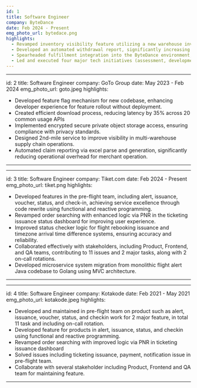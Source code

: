```yaml
---
id: 1
title: Software Engineer
company: ByteDance
date: Feb 2024 - Present
emg_photo_url: bytedace.png
highlights:
  - Revamped inventory visibility feature utilizing a new warehouse inventory management system, enhancing stock visibility and accuracy.
  - Developed an automated withdrawal report, significantly increasing efficiency within the 3P seller withdrawal process.
  - Spearheaded fulfillment integration into the ByteDance environment, enhancing both feature and infrastructure capabilities.
  - Led and executed four major tech initiatives (assessment, development, monitoring) within a span of less than one year, showcasing exceptional project management and technical proficiency.
---
```

---
id: 2
title: Software Engineer 
company: GoTo Group
date: May 2023 - Feb 2024
emg_photo_url: goto.jpeg
highlights:
  - Developed feature flag mechanism for new codebase, enhancing developer experience for feature rollout without deployment.
  - Created efficient download process, reducing latency by 35% across 20 common usage APIs
  - Implemented encrypted secure private object storage access, ensuring compliance with privacy standards.
  - Designed 2nd-mile service to improve visibility in multi-warehouse supply chain operations.
  - Automated claim reporting via excel parse and generation, significantly reducing operational overhead for merchant operation.
---
---
id: 3
title: Software Engineer
company: Tiket.com
date: Feb 2024 - Present
emg_photo_url: tiket.png
highlights:
  - Developed features in the pre-flight team, including alert, issuance, voucher, status, and check-in, achieving service excellence through code rewrite using functional and reactive programming.
  - Revamped order searching with enhanced logic via PNR in the ticketing issuance status dashboard for improving user experience.
  - Improved status checker logic for flight rebooking issuance and timezone arrival time difference systems, ensuring accuracy and reliability.
  - Collaborated effectively with stakeholders, including Product, Frontend, and QA teams, contributing to 11 issues and 2 major tasks, along with 2 on-call rotations.
  - Developed microservice system migration from monolithic flight alert Java codebase to Golang using MVC architecture.  
---
---
id: 4
title: Software Engineer
company: Kotakode
date: Feb 2021 - May 2021
emg_photo_url: kotakode.jpeg
highlights:
- Developed and maintained in pre-flight team on product such as alert, issuance, voucher, status, and checkin work for 2 major feature, in total 11 task and including on-call rotation. 
- Developed feature for products in alert, issuance, status, and checkin using functional and reactive programming. 
- Revamped order searching with improved logic via PNR in ticketing issuance dashboard
- Solved issues including ticketing issuance, payment, notification issue in pre-flight team. 
- Collaborate with several stakeholder including Product, Frontend and QA team for maintaining feature. 
---